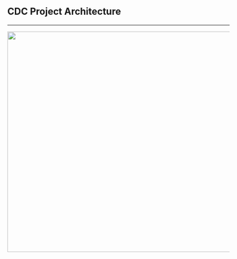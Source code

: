 ## CDC Project Architecture

---

<img src="https://github.com/hyunwoopark0/CDC_project/assets/144861873/6badd380-9e85-49aa-962b-2810868af253" width="1400" height="500">

